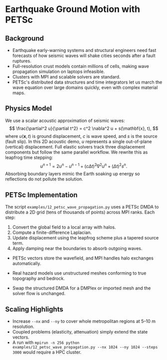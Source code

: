 # Earthquake Ground Motion with PETSc

## Background

- Earthquake early-warning systems and structural engineers need fast forecasts of how seismic waves will shake cities seconds after a fault ruptures. 
- Full-resolution crust models contain millions of cells, making wave propagation simulation on laptops infeasible. 
- Clusters with MPI and scalable solvers are standard. 
- PETSc's distributed data structures and time integrators let us march the wave equation over large domains quickly, even with complex material maps.

## Physics Model

We use a scalar acoustic approximation of seismic waves:
$$
\frac{\partial^2 u}{\partial t^2} = c^2 \nabla^2 u + s(\mathbf{x}, t),
$$
where $u(\mathbf{x}, t)$ is ground displacement, $c$ is wave speed, and $s$ is the source (fault slip). In this 2D acoustic demo, $u$ represents a single out-of-plane (vertical) displacement. Full elastic solvers track three displacement components but follow the same parallel workflow. We rewrite this as leapfrog time stepping:
$$
u^{n+1} = 2u^{n} - u^{n-1} + (c \Delta t)^2 \nabla^2 u^{n} + (\Delta t)^2 s^{n}.
$$
Absorbing boundary layers mimic the Earth soaking up energy so reflections do not pollute the solution.

## PETSc Implementation

The script `examples/12_petsc_wave_propagation.py` uses a PETSc DMDA to distribute a 2D grid (tens of thousands of points) across MPI ranks. Each step:
1. Convert the global field to a local array with halos.
2. Compute a finite-difference Laplacian.
3. Update displacement using the leapfrog scheme plus a tapered source term.
4. Apply damping near the boundaries to absorb outgoing waves.

- PETSc vectors store the wavefield, and MPI handles halo exchanges automatically. 

- Real hazard models use unstructured meshes conforming to true topography and bedrock. 

- Swap the structured DMDA for a DMPlex or imported mesh and the solver flow is unchanged.

## Scaling Highlights

- Increase `--nx` and `--ny` to cover whole metropolitan regions at 5–10 m resolution. 
- Coupled problems (elasticity, attenuation) simply extend the state vectors. 
- A run with `mpirun -n 256 python examples/12_petsc_wave_propagation.py --nx 1024 --ny 1024 --steps 3000` would require a HPC cluster.

